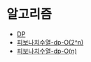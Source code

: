 # 알고리즘
- [DP](https://github.com/uniye/algorithm_theory/blob/main/%EB%8B%A4%EC%9D%B4%EB%82%98%EB%AF%B9%ED%94%84%EB%A1%9C%EA%B7%B8%EB%9E%98%EB%B0%8D/dp.md)
- [피보나치수열-dp-O(2^n)](https://github.com/uniye/algorithm_theory/blob/main/%EB%8B%A4%EC%9D%B4%EB%82%98%EB%AF%B9%ED%94%84%EB%A1%9C%EA%B7%B8%EB%9E%98%EB%B0%8D/dp_1.cpp)
- [피보나치수열-dp-O(n)](https://github.com/uniye/algorithm_theory/blob/main/%EB%8B%A4%EC%9D%B4%EB%82%98%EB%AF%B9%ED%94%84%EB%A1%9C%EA%B7%B8%EB%9E%98%EB%B0%8D/dp_2.cpp)
